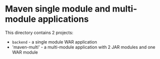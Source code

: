 # Maven single module and multi-module applications
This directory contains 2 projects:
- `backend` - a single module WAR application
- 'maven-multi' - a multi-module application with 2 JAR modules and one WAR module 